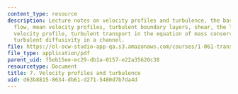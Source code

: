 ```yaml
---
content_type: resource
description: Lecture notes on velocity profiles and turbulence, the basics of turbulent
  flow, mean velocity profiles, turbulent boundary layers, shear, the logarithmic
  velocity profile, turbulent transport in the equation of mass conservation, and
  turbulent diffusivity in a channel.
file: https://ol-ocw-studio-app-qa.s3.amazonaws.com/courses/1-061-transport-processes-in-the-environment-fall-2008/d63b88158634db61d2715480d7b7da4d_turbulent.pdf
file_type: application/pdf
parent_uid: f5eb15ee-ec29-db1a-0157-e22a35620c38
resourcetype: Document
title: 7. Velocity profiles and turbulence
uid: d63b8815-8634-db61-d271-5480d7b7da4d
---
```

